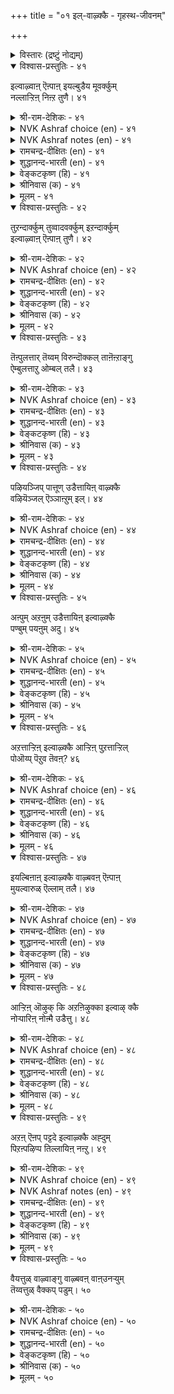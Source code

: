+++
title = "०१ इल्-वाऴ्क्कै - गृहस्थ-जीवनम्"

+++


<details><summary>विस्तारः (द्रष्टुं नोद्यम्)</summary>

गृहस्थ-जीवनम्
</details>

<details open><summary>विश्वास-प्रस्तुतिः - ४१</summary>

इल्वाऴ्वाऩ् ऎऩ्पाऩ् इयल्बुडैय मूवर्क्कुम्  
नल्लाऱ्ऱिऩ् निऩ्ऱ तुणै। ४१  
</details>

<details><summary>श्री-राम-देशिकः - ४१</summary>

त्रयाणाम् अपि वर्णानां  
स्व-धर्मम् **अनुतिष्ठताम्** ।  
गृहस्थो धर्म-निरतो  
नित्यं साह्य-करो मतः ॥ ४१॥
</details>

<details><summary>NVK Ashraf choice (en) - ४१</summary>

००४१  
A householder is a steadfast friend  
To the other three orders in their virtuous paths.  
(P.S. Sundaram)  
</details>

<details><summary>NVK Ashraf notes (en) - ४१</summary>

४१. The three orders possibly refer to these stages: Student, Elders and Renunciates
</details>

<details><summary>रामचन्द्र-दीक्षितः (en) - ४१</summary>

41. ilvāḻvāṉ eṉpāṉ iyalpu uṭaiya mūvarkkum
nallāṟṟiṉ niṉṟa tuṇai.  
41. The householder is the prop of the three orders of life in the conduct of their
virtue.
</details>

<details><summary>शुद्धानन्द-भारती (en) - ४१</summary>

5\. இல்வாழ்க்கை - Married Life

1\. இல்வாழ்வான் என்பான் இயல்புடைய மூவர்க்கும்  
நல்லாற்றின் நின்ற துணை  
The ideal householder is he  
Who aids the natural orders there.         41  
</details>

<details><summary>वेङ्कटकृष्ण (हि) - ४१</summary>

41
धर्मशील जो आश्रमी, गृही छोड़ कर तीन ।  
स्थिर आश्रयदाता रहा, उनको गृही अदीन ॥
</details>

<details><summary>श्रीनिवास (क) - ४१</summary>

41. मनॆवार्तॆयुळ्ळवनु धर्मगुण शीलराद ब्रह्मचारि, वानप्रस्थ, सन्न्यासि ऎम्ब मूवरिगॆ अवरवर धर्मदल्लि सागलु बॆम्बलवागुत्तानॆ.

</details>

<details><summary>मूलम् - ४१</summary>

इल्वाऴ्वाऩ् ऎऩ्पाऩ् इयल्बुडैय मूवर्क्कुम्  
नल्लाऱ्ऱिऩ् निऩ्ऱ तुणै। ४१  
</details>

<details open><summary>विश्वास-प्रस्तुतिः - ४२</summary>

तुऱन्दार्क्कुम् तुव्वादवर्क्कुम् इऱन्दार्क्कुम्  
इल्वाऴ्वाऩ् ऎऩ्पाऩ् तुणै। ४२  
</details>

<details><summary>श्री-राम-देशिकः - ४२</summary>

यतीन् मृतान् दरिद्रांश् च  
निर्गतीन् अतिथीन् अपि ।  
गृहस्थो ऽन्नादि-दानेन  
स्वाश्रितान् अपि **रक्षति** ॥ ४२॥
</details>

<details><summary>NVK Ashraf choice (en) - ४२</summary>

००४२  
The householder supports the needs of  
Renunciates, ancestors and the poor.  
(Satguru Subramuniyaswami)  
</details>

<details><summary>रामचन्द्र-दीक्षितः (en) - ४२</summary>

42. tuṟantārkkum, tuvvātavarkkum, iṟantārkkum, 
21
ilvāḻvāṉ eṉpāṉ tuṇai.  
42. The householder is the mainstay of the ascetics, the needy and the dead.
</details>

<details><summary>शुद्धानन्द-भारती (en) - ४२</summary>

2\. துறந்தார்க்கும் துவ்வா தவர்க்கும் இறந்தார்க்கும்  
இல்வாழ்வான் என்பான் துணை  
His help the monk and retired share,  
And celebrate students are his care.         42  
</details>

<details><summary>वेङ्कटकृष्ण (हि) - ४२</summary>

42
उनका रक्षक है गृही, जो होते हैं दीन ।  
जो अनाथ हैं, और जो, मृतजन आश्रयहीन ॥
</details>

<details><summary>श्रीनिवास (क) - ४२</summary>

42. आश्रयविल्लदवरु, दरिद्ररु, सत्तवरु ऎल्लरिगू गृहस्थने आधार.

</details>

<details><summary>मूलम् - ४२</summary>

तुऱन्दार्क्कुम् तुव्वादवर्क्कुम् इऱन्दार्क्कुम्  
इल्वाऴ्वाऩ् ऎऩ्पाऩ् तुणै। ४२  
</details>

<details open><summary>विश्वास-प्रस्तुतिः - ४३</summary>

तॆऩ्पुलत्तार् तॆय्वम् विरुन्दॊक्कल् ताऩॆऩ्ऱाङ्गु  
ऐम्बुलत्ताऱु ओम्बल् तलै। ४३  
</details>

<details><summary>श्री-राम-देशिकः - ४३</summary>

पितृ-देवातिथीनां च  
बन्धूनाम् आत्मनस् तथा ।  
**सत्-कृतिर्** धर्म-मार्गेण  
गृहस्थस्य वरा **मता** ॥ ४३॥
</details>

<details><summary>NVK Ashraf choice (en) - ४३</summary>

००४३  
A householder's main duty is to serve these five:  
God, guests, kindred, ancestors and himself. *  
(Satguru Subramuniyaswami)  
</details>

<details><summary>रामचन्द्र-दीक्षितः (en) - ४३</summary>

43. teṉpulattār, teyvam, viruntu, okkal, tāṉ, eṉṟu āṅku
aimpulattu āṟu ōmpal talai.  
43. It is the supreme virtue (of the householder) to fulfil his obligations to forefathers,
gods, guests, relatives and himself.
</details>

<details><summary>शुद्धानन्द-भारती (en) - ४३</summary>

3\. தென்புலத்தார் தெய்வம் விருந்தொக்கல் தானென்றாங்கு  
ஐம்புலத்தாறு ஓம்பல் தலை  
By dutiful householder's aid  
God, manes, kin, self and guests are served.         43  
</details>

<details><summary>वेङ्कटकृष्ण (हि) - ४३</summary>

43
पितर देव फिर अतिथि जन, बन्धु स्वयं मिल पाँच ।  
इनके प्रति कर्तव्य का, भरण धर्म है साँच ॥
</details>

<details><summary>श्रीनिवास (क) - ४३</summary>

43. पितृगळु, देवतॆगळु, अतिथिगळु, नॆण्टरिष्टरु मत्तु तानु- ई ऐवर ऋणगळन्नु सल्लिसुवुदे गृहस्थ धर्मद महोन्नत कर्तव्य.

</details>

<details><summary>मूलम् - ४३</summary>

तॆऩ्पुलत्तार् तॆय्वम् विरुन्दॊक्कल् ताऩॆऩ्ऱाङ्गु  
ऐम्बुलत्ताऱु ओम्बल् तलै। ४३  
</details>

<details open><summary>विश्वास-प्रस्तुतिः - ४४</summary>

पऴियञ्जिप् पात्तूण् उडैत्तायिऩ् वाऴ्क्कै  
वऴियॆञ्जल् ऎञ्ञाऩ्ऱुम् इल्। ४४  
</details>

<details><summary>श्री-राम-देशिकः - ४४</summary>

अपवाद-भयाद् वित्तं  
**सम्पाद्य** सकलैः सह ।  
**भुञ्जानस्य** गृहस्थास्य  
**निर्दुष्टं** जीवनं भवेत् ॥ ४४॥
</details>

<details><summary>NVK Ashraf choice (en) - ४४</summary>

००४४  
His life and lineage will never end  
who shuns blame and shares his food.  
(N.V.K. Ashraf), (P.S. Sundaram)  
</details>

<details><summary>रामचन्द्र-दीक्षितः (en) - ४४</summary>

44. paḻi añcip pāttu ūṇ uṭaittāyiṉ, vāḻkkai
vaḻi eñcal, eññāṉṟum, il.  
44. If one were to live in fear of infamy and partake of the remains of food (offered)
one’s line would never perish.
</details>

<details><summary>शुद्धानन्द-भारती (en) - ४४</summary>

4\. பழியஞ்சிப் பாத்தூண் உடைத்தாயின் வாழ்க்கை  
வழியெஞ்சல் எஞ்ஞான்றும் இல்  
Sin he shuns and food he shares  
His home is bright and brighter fares.         44  
</details>

<details><summary>वेङ्कटकृष्ण (हि) - ४४</summary>

44
पापभीरु हो धन कमा, बाँट यथोचित अंश ।  
जो भोगे उस पुरुष का, नष्ट न होगा वंश ॥
</details>

<details><summary>श्रीनिवास (क) - ४४</summary>

44. अपनिन्दॆगञ्जि, इतररॊन्दिगॆ तन्न स्वत्तन्नु हञ्चिकॊण्डु उण्णुववन वंशवु नाशविल्लदॆ चिरकाल उळियुत्तदॆ.

</details>

<details><summary>मूलम् - ४४</summary>

पऴियञ्जिप् पात्तूण् उडैत्तायिऩ् वाऴ्क्कै  
वऴियॆञ्जल् ऎञ्ञाऩ्ऱुम् इल्। ४४  
</details>

<details open><summary>विश्वास-प्रस्तुतिः - ४५</summary>

अऩ्पुम् अऱऩुम् उडैत्तायिऩ् इल्वाऴ्क्कै  
पण्बुम् पयऩुम् अदु। ४५  
</details>

<details><summary>श्री-राम-देशिकः - ४५</summary>

गार्हस्थ्य-जीवनं यत् स्यात्  
**स्नेह**-धर्म-समन्वितम् ।  
तद् एव सार्थकं लोके  
तद् +धि गार्हस्थ्यम् **उच्यते** ॥ ४५॥
</details>

<details><summary>NVK Ashraf choice (en) - ४५</summary>

००४५  
Family life actuated by love and virtue,  
Endows it with character and happiness  
(S.M. Diaz)  
</details>

<details><summary>रामचन्द्र-दीक्षितः (en) - ४५</summary>

45. aṉpum aṟaṉum uṭaittuāyiṉ, ilvāḻkkai
paṇpum payaṉum atu.  
45. The life of householder marked by love and rectitude is itself virtue and its fruit.
</details>

<details><summary>शुद्धानन्द-भारती (en) - ४५</summary>

5\. அன்பும் அறனும் உடைத்தாயின் இல்வாழ்க்கை  
பண்பும் பயனும் அது  
In grace and gain the home excels,  
Where love with virtue sweetly dwells.         45  
</details>

<details><summary>वेङ्कटकृष्ण (हि) - ४५</summary>

45
प्रेम- युक्त गार्हस्थ्य हो, तथा धर्म से पूर्ण ।  
तो समझो वह धन्य है, तथा सुफल से पूर्ण ॥
</details>

<details><summary>श्रीनिवास (क) - ४५</summary>

45. प्रीति, सच्चारित्र्यगळन्नु पडदरॆ, अदे गृहस्थ धर्मद कीर्ति मत्तु फलगळु.

</details>

<details><summary>मूलम् - ४५</summary>

अऩ्पुम् अऱऩुम् उडैत्तायिऩ् इल्वाऴ्क्कै  
पण्बुम् पयऩुम् अदु। ४५  
</details>

<details open><summary>विश्वास-प्रस्तुतिः - ४६</summary>

अऱत्ताऱ्ऱिऩ् इल्वाऴ्क्कै आऱ्ऱिऩ् पुऱत्ताऱ्ऱिल्  
पोऒय्प् पॆऱुव तॆवऩ्? ४६  
</details>

<details><summary>श्री-राम-देशिकः - ४६</summary>

गार्हस्थ्य-जीवनं येन  
धर्म्ये मार्गे **प्रवर्त्येते** ।  
किं वा प्रयोजनं तस्य  
वानप्रस्थादिना पथा ॥ ४६॥ +++(4)+++
</details>

<details><summary>NVK Ashraf choice (en) - ४६</summary>

००४६  
What gains are there in other paths  
When one leads the virtuous path of householder?  
(N.V.K. Ashraf)  
</details>

<details><summary>रामचन्द्र-दीक्षितः (en) - ४६</summary>

46. aṟattu āṟṟiṉ ilvāḻkkai āṟṟiṉ, puṟattu āṟṟil
pōoyp peṟuvatu evaṉ?.  
46. Is there any gain greater in resorting to other orders of life than by pursuing the
right path of the householder?
</details>

<details><summary>शुद्धानन्द-भारती (en) - ४६</summary>

6\. அறத்தாற்றின் இல்வாழ்க்கை யாற்றின் புறத்தாற்றிற்  
போஒய்ப் பெறுவது எவன்.  
Who turns from righteous family  
To be a monk, what profits he?         46  
</details>

<details><summary>वेङ्कटकृष्ण (हि) - ४६</summary>

46
धर्म मार्ग पर यदि गृही, चलायगा निज धर्म ।  
ग्रहण करे वह किसलिये, फिर अपराश्रम धर्म ॥
</details>

<details><summary>श्रीनिवास (क) - ४६</summary>

46. धर्ममार्गदल्लि (सस्मार्गदल्लि) कुटुम्ब जीवन नडसिदरॆ, बेरॆ मार्गगळिन्द होगि पडॆयुवुदादरू एनु?

</details>

<details><summary>मूलम् - ४६</summary>

अऱत्ताऱ्ऱिऩ् इल्वाऴ्क्कै आऱ्ऱिऩ् पुऱत्ताऱ्ऱिल्  
पोऒय्प् पॆऱुव तॆवऩ्? ४६  
</details>

<details open><summary>विश्वास-प्रस्तुतिः - ४७</summary>

इयल्बिऩाऩ् इल्वाऴ्क्कै वाऴ्बवऩ् ऎऩ्पाऩ्  
मुयल्वारुळ् ऎल्लाम् तलै। ४७  
</details>

<details><summary>श्री-राम-देशिकः - ४७</summary>

धर्मेण वर्त्मना यस् तु  
गार्हस्थ्यम् **उपसेवते** ।  
मार्गन्तरोपजीविभ्यः  
स **प्रशस्तो** निगद्यते ॥ ४७॥
</details>

<details><summary>NVK Ashraf choice (en) - ४७</summary>

००४७  
Foremost among those who strive for release,  
Are the householders leading a righteous life. *  
(Satguru Subramuniyaswami)  
</details>

<details><summary>रामचन्द्र-दीक्षितः (en) - ४७</summary>

47. iyalpiṉāṉ ilvāḻkkai vāḻpavaṉ eṉpāṉ
muyalvāruḷ ellām talai. 
22
47. The life of the householder is far greater than that of one in the path of
renunciation.
</details>

<details><summary>शुद्धानन्द-भारती (en) - ४७</summary>

7\. இயல்பினான் இல்வாழ்க்கை வாழ்பவன் என்பான்  
முயல்வாருள் எல்லாம் தலை  
Of all who strive for bliss, the great  
Is he who leads the married state.         47  
</details>

<details><summary>वेङ्कटकृष्ण (हि) - ४७</summary>

47
भरण गृहस्थी धर्म का, जो भी करे गृहस्थ ।  
साधकगण के मध्य वह, होता है अग्रस्थ ॥
</details>

<details><summary>श्रीनिवास (क) - ४७</summary>

47. (ऎल्लरू मॆच्चुव हागॆ) धर्मगुणदिन्द कुटुम्ब जीवनवन्नु नडॆसुववनु, (बाळिन श्रेयस्सिगागि) तपस्सु मॊदलाद हलवु तॆरद प्रयत्नगळन्नु नडसुववरॊळगॆल्ला मिगिलादवनु.

</details>

<details><summary>मूलम् - ४७</summary>

इयल्बिऩाऩ् इल्वाऴ्क्कै वाऴ्बवऩ् ऎऩ्पाऩ्  
मुयल्वारुळ् ऎल्लाम् तलै। ४७  
</details>

<details open><summary>विश्वास-प्रस्तुतिः - ४८</summary>

आऱ्ऱिऩ् ऒऴुक् कि अऱऩिऴुक्का इल्वाऴ् क्कै  
नोऱ्पारिऩ् नोऩ्मै उडैत्तु। ४८  
</details>

<details><summary>श्री-राम-देशिकः - ४८</summary>

**कारयित्वा** परैर् धर्मे  
धर्म-**मार्गावलम्बिनः** ।  
जीवनं च गृग-स्थस्य  
**श्लाघ्यते** यति-जीवनात् ॥ ४८॥
</details>

<details><summary>NVK Ashraf choice (en) - ४८</summary>

००४८  
A virtuous householder endures  
More than the penance of the penance doer. *  
(S.M. Diaz), (W.H. Drew and J. Lazarus)  
</details>

<details><summary>रामचन्द्र-दीक्षितः (en) - ४८</summary>

48. āṟṟiṉ oḻukki, aṟaṉ iḻukkā ilvāḻkkai
nōṟpāriṉ nōṉmai uṭaittu.  
48. The householder who keeps others in the right path and himself does not deviate
from his, does greater penance than the anchorite.
</details>

<details><summary>शुद्धानन्द-भारती (en) - ४८</summary>

8\. ஆற்றின் ஒழுக்கி அறனிழுக்கா இல்வாழ்க்கை  
நோற்பாரின் நோன்மை உடைத்து  
Straight in virtue, right in living  
Make men brighter than monks praying.         48  
</details>

<details><summary>वेङ्कटकृष्ण (हि) - ४८</summary>

48
अच्युत रह निज धर्म पर, सबको चला सुराह ।  
क्षमाशील गार्हस्थ्य है, तापस्य से अचाह ॥
</details>

<details><summary>श्रीनिवास (क) - ४८</summary>

48. इतररन्नु सस्मार्गदल्लि हच्चि, तानू धर्ममार्गदिन्द विमुखनागदॆ इरुववन कुटुम्ब जीवनवु, तपस्विगळिगिन्त हॆच्चु तपोबलवुळ्ळद्दु.

</details>

<details><summary>मूलम् - ४८</summary>

आऱ्ऱिऩ् ऒऴुक् कि अऱऩिऴुक्का इल्वाऴ् क्कै  
नोऱ्पारिऩ् नोऩ्मै उडैत्तु। ४८  
</details>

<details open><summary>विश्वास-प्रस्तुतिः - ४९</summary>

अऱऩ् ऎऩप् पट्टदे इल्वाऴ्क्कै अह्दुम्  
पिऱऩ्पऴिप्प तिल्लायिऩ् नऩ्ऱु। ४९  
</details>

<details><summary>श्री-राम-देशिकः - ४९</summary>

स एव धर्म-शब्दार्थो  
यद् +धि गार्हस्थ्य-जीवनम् ।  
गृहस्थ-धर्म एवात्र  
धर्म-शब्देन **कथ्यते** ॥ ४९॥
</details>

<details><summary>NVK Ashraf choice (en) - ४९</summary>

००४९  
Domestic life is proclaimed virtuous  
And it is praiseworthy if free from blame. *  
(K. Krishnaswamy & Vijaya Ramkumar)  
</details>

<details><summary>NVK Ashraf notes (en) - ४९</summary>

४९. There are two different renderings of this couplet. The word "अह्दुम्" is taken to mean "especially or that too" and also as "the other one also". The other one is obviously a reference to monastic or ascetic life. (Satguru Subramuniyaswami), ( Shuddhananda Bharatiar), (G.U. Pope) and (W.H. Drew and J. Lazarus) have followed the latter interpretation. (P.S. Sundaram), (K. Kannan), (K. Krishnaswamy & Vijaya Ramkumar), (J. Narayanaswamy), (V.V.S. Aiyar), (K. Krishnaswamy & Vijaya Ramkumar) and (K.R. Srinivasa Iyengar) have translated the couplet the other way. (Satguru Subramuniyaswami) has translated as: "Domestic life is called virtue, but the other one is also good if lived beyond blame". *  
</details>

<details><summary>रामचन्द्र-दीक्षितः (en) - ४९</summary>

49. aṟaṉ eṉappaṭṭatē ilvāḻkkai; aḵtum
piṟaṉ paḻippatu il āyiṉ naṉṟu.  
49. What is Dharma but the life of the householder? There is no greater life if it is free
from reproach.
</details>

<details><summary>शुद्धानन्द-भारती (en) - ४९</summary>

9\. அறனெனப் பட்டதே இல்வாழ்க்கை அஃதும்  
பிறன்பழிப்பது இல்லாயின் நன்று  
Home-life and virtue, are the same;  
Which spotless monkhood too can claim.         49  
</details>

<details><summary>वेङ्कटकृष्ण (हि) - ४९</summary>

49
जीवन ही गार्हस्थ्य का, कहलाता है धर्म ।  
अच्छा हो यदि वह बना, जन-निन्दा बिन धर्म ॥
</details>

<details><summary>श्रीनिवास (क) - ४९</summary>

49. धर्मवॆन्दॆनिसिकॊळ्ळुवुदे गृहधर्म ; अदू परर अषकीर्ति, निन्दॆगळिगॆ गुरियागदिद्दरॆ मत्तष्टु शोभिसुत्तदॆ.

</details>

<details><summary>मूलम् - ४९</summary>

अऱऩ् ऎऩप् पट्टदे इल्वाऴ्क्कै अह्दुम्  
पिऱऩ्पऴिप्प तिल्लायिऩ् नऩ्ऱु। ४९  
</details>

<details open><summary>विश्वास-प्रस्तुतिः - ५०</summary>

वैयत्तुळ् वाऴ्वाङ्गु वाऴ्बवऩ् वाऩ्उनऱ्युम्  
तॆय्वत्तुळ् वैक्कप् पडुम्। ५०  
</details>

<details><summary>श्री-राम-देशिकः - ५०</summary>

धर्म-मार्गम् **अन्-उल्लङ्घय**  
गृहस्थो यदि **जीवति** ।  
देववत् **पूजितः** सोऽत्र  
देव-लोकं ततो **व्रजेत्** ॥ ५०॥
</details>

<details><summary>NVK Ashraf choice (en) - ५०</summary>

००५०  
He who lives his life in this world as he should,  
Ranks with the gods in the heaven.  
(C. Rajagopalachari)  
</details>

<details><summary>रामचन्द्र-दीक्षितः (en) - ५०</summary>

50\. vaiyattuḷ vāḻvāṅku vāḻpavaṉ vāṉ uṟaiyum  
teyvattuḷ vaikkappaṭum.

50\. He who lives the true life of the householder on earth becomes one among the gods in Heaven.
</details>

<details><summary>शुद्धानन्द-भारती (en) - ५०</summary>

10\. வையத்துள் வாழ்வாங்கு வாழ்பவன் வானுறையும்  
தெய்வத்துள் வைக்கப் படும்  
He is a man of divine worth  
Who lives in ideal home on earth.         50  
</details>

<details><summary>वेङ्कटकृष्ण (हि) - ५०</summary>

50
इस जग में है जो गृही, धर्मनिष्ठ मतिमान ।  
देवगणों में स्वर्ग के, पावेगा सम्मान ॥
</details>

<details><summary>श्रीनिवास (क) - ५०</summary>

50. ई लोकदल्लि बाळबेकाद रीतियल्लि धर्मदिन्द नडॆयुववनु स्वर्गवासिगळाद देवतॆगळ नडुवॆ शोभिसल्पडुवनु. (बसवेश्वर वचन : इल्लि सल्लुवरु अल्लियू सल्लुवरय्या. )
</details>

<details><summary>मूलम् - ५०</summary>

वैयत्तुळ् वाऴ्वाङ्गु वाऴ्बवऩ् वाऩ्उनऱ्युम्  
तॆय्वत्तुळ् वैक्कप् पडुम्। ५०  
</details>

